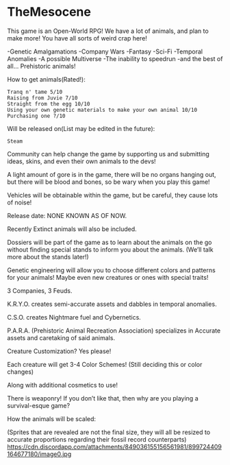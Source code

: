 # TheMesocene

This game is an Open-World RPG! We have a lot of animals, and plan to make more! You have all sorts of weird crap here!

-Genetic Amalgamations -Company Wars -Fantasy -Sci-Fi -Temporal Anomalies -A possible Multiverse -The inability to speedrun -and the best of all... Prehistoric animals!

How to get animals(Rated!):

    Tranq n' tame 5/10
    Raising from Juvie 7/10
    Straight from the egg 10/10
    Using your own genetic materials to make your own animal 10/10
    Purchasing one ?/10

Will be released on(List may be edited in the future):

    Steam

Community can help change the game by supporting us and submitting ideas, skins, and even their own animals to the devs!

A light amount of gore is in the game, there will be no organs hanging out, but there will be blood and bones, so be wary when you play this game!

Vehicles will be obtainable within the game, but be careful, they cause lots of noise!

Release date: NONE KNOWN AS OF NOW.

Recently Extinct animals will also be included.

Dossiers will be part of the game as to learn about the animals on the go without finding special stands to inform you about the animals. (We’ll talk more about the stands later!)

Genetic engineering will allow you to choose different colors and patterns for your animals! Maybe even new creatures or ones with special traits!

3 Companies, 3 Feuds.

K.R.Y.O. creates semi-accurate assets and dabbles in temporal anomalies.

C.S.O. creates Nightmare fuel and Cybernetics.

P.A.R.A. (Prehistoric Animal Recreation Association) specializes in Accurate assets and caretaking of said animals.

Creature Customization? Yes please!

Each creature will get 3-4 Color Schemes! (Still deciding this or color changes)

Along with additional cosmetics to use!

There is weaponry! If you don’t like that, then why are you playing a survival-esque game?

How the animals will be scaled:

(Sprites that are revealed are not the final size, they will all be resized to accurate proportions regarding their fossil record counterparts) https://cdn.discordapp.com/attachments/849036155156561981/899724409164677180/image0.jpg

